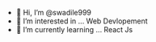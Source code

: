 - 👋 Hi, I’m @swadile999
- 👀 I’m interested in ... Web Devlopement
- 🌱 I’m currently learning ... React Js  

<!---
swadile999/swadile999 is a ✨ special ✨ repository because its `README.md` (this file) appears on your GitHub profile.
You can click the Preview link to take a look at your changes.
--->
